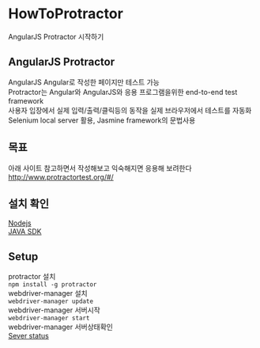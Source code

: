 # HowToProtractor
AngularJS Protractor 시작하기  

## AngularJS Protractor
AngularJS Angular로 작성한 페이지만 테스트 가능  
Protractor는 Angular와 AngularJS와 응용 프로그램을위한 end-to-end test framework  
사용자 입장에서 실제 입력/출력/클릭등의 동작을 실제 브라우저에서 테스트를 자동화  
Selenium local server 활용, Jasmine framework의 문법사용

## 목표
아래 사이트 참고하면서 작성해보고 익숙해지면 응용해 보려한다  
http://www.protractortest.org/#/  

## 설치 확인
[Nodejs](https://nodejs.org/en/)  
[JAVA SDK](http://www.oracle.com/technetwork/java/javase/downloads/index.html)  

## Setup
protractor 설치  
`npm install -g protractor`  
webdriver-manager 설치  
`webdriver-manager update`  
webdriver-manager 서버시작  
`webdriver-manager start`  
webdriver-manager 서버상태확인  
[Sever status](http://localhost:4444/wd/hub)  
